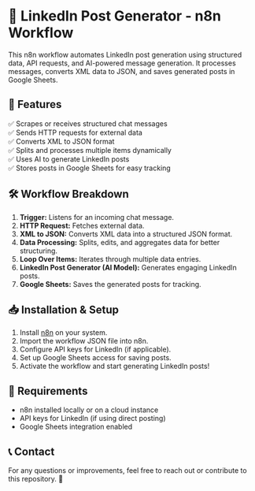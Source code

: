 # 🚀 LinkedIn Post Generator - n8n Workflow  

This n8n workflow automates LinkedIn post generation using structured data, API requests, and AI-powered message generation. It processes messages, converts XML data to JSON, and saves generated posts in Google Sheets.  

## 📌 Features  
✅ Scrapes or receives structured chat messages  
✅ Sends HTTP requests for external data  
✅ Converts XML to JSON format  
✅ Splits and processes multiple items dynamically  
✅ Uses AI to generate LinkedIn posts  
✅ Stores posts in Google Sheets for easy tracking  

## 🛠️ Workflow Breakdown  
1. **Trigger:** Listens for an incoming chat message.  
2. **HTTP Request:** Fetches external data.  
3. **XML to JSON:** Converts XML data into a structured JSON format.  
4. **Data Processing:** Splits, edits, and aggregates data for better structuring.  
5. **Loop Over Items:** Iterates through multiple data entries.  
6. **LinkedIn Post Generator (AI Model):** Generates engaging LinkedIn posts.  
7. **Google Sheets:** Saves the generated posts for tracking.  

## 📥 Installation & Setup  
1. Install [n8n](https://n8n.io/) on your system.  
2. Import the workflow JSON file into n8n.  
3. Configure API keys for LinkedIn (if applicable).  
4. Set up Google Sheets access for saving posts.  
5. Activate the workflow and start generating LinkedIn posts!  

## 📌 Requirements  
- n8n installed locally or on a cloud instance  
- API keys for LinkedIn (if using direct posting)  
- Google Sheets integration enabled  

## 📞 Contact  
For any questions or improvements, feel free to reach out or contribute to this repository. 🚀  

